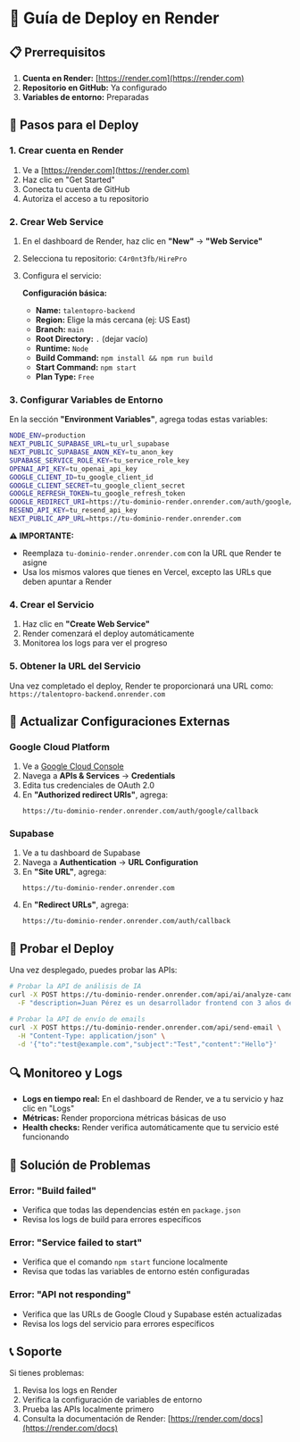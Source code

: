 # 🚀 Guía de Deploy en Render

## 📋 Prerrequisitos

1. **Cuenta en Render:** [https://render.com](https://render.com)
2. **Repositorio en GitHub:** Ya configurado
3. **Variables de entorno:** Preparadas

## 🔧 Pasos para el Deploy

### 1. Crear cuenta en Render

1. Ve a [https://render.com](https://render.com)
2. Haz clic en "Get Started"
3. Conecta tu cuenta de GitHub
4. Autoriza el acceso a tu repositorio

### 2. Crear Web Service

1. En el dashboard de Render, haz clic en **"New"** → **"Web Service"**
2. Selecciona tu repositorio: `C4r0nt3fb/HirePro`
3. Configura el servicio:

   **Configuración básica:**
   - **Name:** `talentopro-backend`
   - **Region:** Elige la más cercana (ej: US East)
   - **Branch:** `main`
   - **Root Directory:** `.` (dejar vacío)
   - **Runtime:** `Node`
   - **Build Command:** `npm install && npm run build`
   - **Start Command:** `npm start`
   - **Plan Type:** `Free`

### 3. Configurar Variables de Entorno

En la sección **"Environment Variables"**, agrega todas estas variables:

```bash
NODE_ENV=production
NEXT_PUBLIC_SUPABASE_URL=tu_url_supabase
NEXT_PUBLIC_SUPABASE_ANON_KEY=tu_anon_key
SUPABASE_SERVICE_ROLE_KEY=tu_service_role_key
OPENAI_API_KEY=tu_openai_api_key
GOOGLE_CLIENT_ID=tu_google_client_id
GOOGLE_CLIENT_SECRET=tu_google_client_secret
GOOGLE_REFRESH_TOKEN=tu_google_refresh_token
GOOGLE_REDIRECT_URI=https://tu-dominio-render.onrender.com/auth/google/callback
RESEND_API_KEY=tu_resend_api_key
NEXT_PUBLIC_APP_URL=https://tu-dominio-render.onrender.com
```

**⚠️ IMPORTANTE:** 
- Reemplaza `tu-dominio-render.onrender.com` con la URL que Render te asigne
- Usa los mismos valores que tienes en Vercel, excepto las URLs que deben apuntar a Render

### 4. Crear el Servicio

1. Haz clic en **"Create Web Service"**
2. Render comenzará el deploy automáticamente
3. Monitorea los logs para ver el progreso

### 5. Obtener la URL del Servicio

Una vez completado el deploy, Render te proporcionará una URL como:
`https://talentopro-backend.onrender.com`

## 🔄 Actualizar Configuraciones Externas

### Google Cloud Platform

1. Ve a [Google Cloud Console](https://console.cloud.google.com)
2. Navega a **APIs & Services** → **Credentials**
3. Edita tus credenciales de OAuth 2.0
4. En **"Authorized redirect URIs"**, agrega:
   ```
   https://tu-dominio-render.onrender.com/auth/google/callback
   ```

### Supabase

1. Ve a tu dashboard de Supabase
2. Navega a **Authentication** → **URL Configuration**
3. En **"Site URL"**, agrega:
   ```
   https://tu-dominio-render.onrender.com
   ```
4. En **"Redirect URLs"**, agrega:
   ```
   https://tu-dominio-render.onrender.com/auth/callback
   ```

## 🧪 Probar el Deploy

Una vez desplegado, puedes probar las APIs:

```bash
# Probar la API de análisis de IA
curl -X POST https://tu-dominio-render.onrender.com/api/ai/analyze-candidate \
  -F "description=Juan Pérez es un desarrollador frontend con 3 años de experiencia"

# Probar la API de envío de emails
curl -X POST https://tu-dominio-render.onrender.com/api/send-email \
  -H "Content-Type: application/json" \
  -d '{"to":"test@example.com","subject":"Test","content":"Hello"}'
```

## 🔍 Monitoreo y Logs

- **Logs en tiempo real:** En el dashboard de Render, ve a tu servicio y haz clic en "Logs"
- **Métricas:** Render proporciona métricas básicas de uso
- **Health checks:** Render verifica automáticamente que tu servicio esté funcionando

## 🚨 Solución de Problemas

### Error: "Build failed"
- Verifica que todas las dependencias estén en `package.json`
- Revisa los logs de build para errores específicos

### Error: "Service failed to start"
- Verifica que el comando `npm start` funcione localmente
- Revisa que todas las variables de entorno estén configuradas

### Error: "API not responding"
- Verifica que las URLs de Google Cloud y Supabase estén actualizadas
- Revisa los logs del servicio para errores específicos

## 📞 Soporte

Si tienes problemas:
1. Revisa los logs en Render
2. Verifica la configuración de variables de entorno
3. Prueba las APIs localmente primero
4. Consulta la documentación de Render: [https://render.com/docs](https://render.com/docs)
